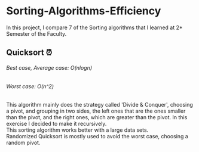 # Sorting-Algorithms-Efficiency
In this project, I compare 7  of the Sorting algorithms that I learned at 2* Semester of the Faculty.

## Quicksort ⏰
###### Best case, Average case:   O(nlogn)
###### Worst case:                O(n^2)
This algorithm mainly does the strategy called 'Divide & Conquer', choosing a pivot, 
and grouping in two sides, the left ones that are the ones smaller than the pivot, and
the right ones, which are greater than the pivot. In this exercise I decided to make it recursively.
<br>This sorting algorithm works better with a large data sets.
<br>Randomized Quicksort is mostly used to avoid the worst case, choosing a random pivot.

